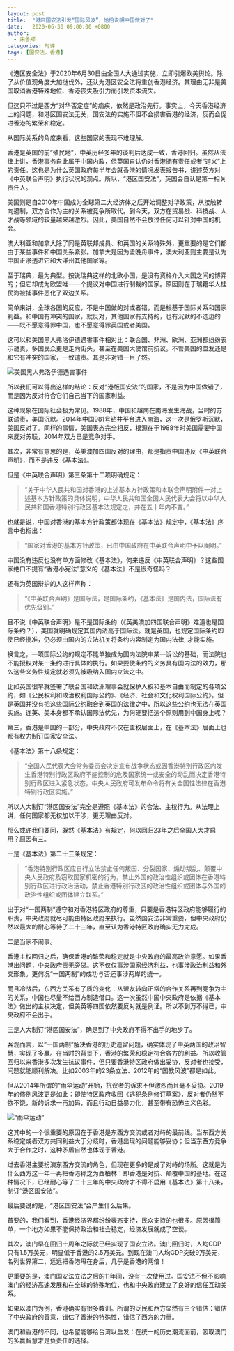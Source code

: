 ```yaml
---
layout: post
title:  "港区国安法引发“国际风波”，恰恰说明中国做对了"
date:   2020-06-30 09:00:00 +0800
author: 
  - 宋鲁郑
categories: 时评
tags: [国安法，香港]
---
```

《港区安全法》于2020年6月30日由全国人大通过实施，立即引爆欧美舆论。除了从价值观角度大加挞伐外，还认为港区安全法将重创香港经济。其理由无非是美国取消香港特殊地位、香港丧失吸引力而引发资本流失。

但这只不过是西方“对华否定症”的痼疾，依然是政治先行。事实上，今天香港经济上的问题，和港区国安法无关，国安法的实施不但不会损害香港的经济，反而会促进香港的繁荣和稳定。

从国际关系的角度来看，这些国家的表现不难理解。

香港是英国的前“殖民地”，中英历经多年的谈判后达成一致，香港回归。虽然从法律上讲，香港事务自此属于中国内政，但英国自认仍对香港拥有责任或者“道义”上的责任。这也是为什么英国政府每半年会就香港的情况发表报告书，讲述英方对《中英联合声明》执行状况的观点。所以，“港区国安法”，英国会自认是第一相关责任人。

美国则是自2010年中国成为全球第二大经济体之后开始调整对华政策，从接触转向遏制，双方合作为主的关系被竞争所取代。到今天，双方在贸易战、科技战、人才战等领域的较量越来越激烈。因此，美国自然不会放过任何可以针对中国的机会。

澳大利亚和加拿大除了同是英联邦成员、和英国的关系特殊外，更重要的是它们都由于某些事件和中国关系紧张。加拿大是因为孟晚舟事件，澳大利亚则主要是认为中国正渗透进它和大洋州其他国家等。

至于瑞典，最为典型。按说瑞典这样的北欧小国，是没有资格介入大国之间的博弈的；但它却成为欧盟唯一一个提议对中国进行制裁的国家。原因则在于瑞籍华人桂民海被捕事件恶化了双边关系。

简单来讲，全球各国的反应，不是中国做的对或者错，而是根基于国际关系和国家利益。和中国有冲突的国家，就反对，其他国家有支持的，也有沉默的不选边的——既不愿意得罪中国，也不愿意得罪英国或者美国。

这可以和美国黑人弗洛伊德遇害事件相对比：联合国、非洲、欧洲、亚洲都纷纷表示谴责，多国民众更是走向街头，甚至在美国大使馆前抗议。不管美国的盟友还是和它有冲突的国家，一致谴责。其是非对错一目了然。

![美国黑人弗洛伊德遇害事件]({{site.url}}/assets/images/20200629171645260.gif)  

所以我们可以得出这样的结论：反对“港版国安法”的国家，不是因为中国做错了，而是因为反对符合它们自己当下的国家利益。

这种现象在国际社会极为常见。1988年，中国和越南在南海发生海战，当时的苏联谴责，美国沉默。2014年中国981号钻井平台进入南海，这一次是俄罗斯沉默，美国反对了。同样的事情，美国表态完全相反，根源在于1988年时美国需要中国来反对苏联，2014年双方已是竞争对手。

其次，非常有意思的是，英美澳加四国反对的理由，都是指责中国违反《中英联合声明》，而不是违反《基本法》。

但是《中英联合声明》第三条第十二项明确规定：

> “关于中华人民共和国对香港的上述基本方针政策和本联合声明附件一对上述基本方针政策的具体说明，中华人民共和国全国人民代表大会将以中华人民共和国香港特别行政区基本法规定之，并在五十年内不变。” 

也就是说，中国对香港的基本方针政策都体现在《基本法》规定中，《基本法》序言中也指出：

> “国家对香港的基本方针政策，已由中国政府在中英联合声明中予以阐明。”

中国没有违反也没有单方面修改《基本法》，何来违反《中英联合声明》？这些国家绝口不提有“香港小宪法”意义的《基本法》不是很奇怪吗？

还有为英国辩护的人这样声称：

> “《中英联合声明》是国际法，是国际条约，《基本法》是国内法，国际法有优先级别。”

且不说《中英联合声明》是不是国际条约（《英美澳加四国联合声明》难道也是国际条约？），美国就明确规定其国内法高于国际法。就是英国，也规定国际条约即使已经批准，仍必须由国内的立法机关将条约内容制定为国内法律, 才能实施。

换言之，一项国际公约的规定不能单独成为国内法院中某一诉讼的基础，而法院也不能授权对某一条约进行具体的执行。如果要使条约的义务具有国内法的效力，那么这些义务性规定就必须先被吸纳入国内立法之中。

比如英国很早就签署了联合国和欧洲理事会就保护人权和基本自由而制定的各项公约，如《公民权利和政治权利国际公约》、《经济、社会和文化权利国际公约》。但是英国并没有把这些国际公约融合到英国的法律之中，所以这些公约也无法在英国实施。连英、美本身都不承认国际法优先，为何硬要把这个原则用到中国身上呢？

第三，香港是中国的一部分，中央政府不仅在主权层面上，在《基本法》层面上也都有权力制订国家安全法。

《基本法》第十八条规定：

> “全国人民代表大会常务委员会决定宣布战争状态或因香港特别行政区内发生香港特别行政区政府不能控制的危及国家统一或安全的动乱而决定香港特别行政区进入紧急状态，中央人民政府可发布命令将有关全国性法律在香港特别行政区实施。”

所以人大制订“港区国安法”完全是遵照《基本法》的合法、主权行为。从法理上讲，任何国家都无权加以干涉，更无理由反对。

那么或许我们要问，既然《基本法》有规定，何以回归23年之后全国人大才启用？原因有三。

一是《基本法》第二十三条规定：

> “香港特别行政区应自行立法禁止任何叛国、分裂国家、煽动叛乱、颠覆中央人民政府及窃取国家机密的行为，禁止外国的政治性组织或团体在香港特别行政区进行政治活动，禁止香港特别行政区的政治性组织或团体与外国的政治性组织或团体建立联系。”

出于对“一国两制”遵守和对香港特区政府的尊重，只要是香港特区政府能够履行的职责，中央政府就尽可能由特区政府来执行。虽然国安法非常重要，但中央政府仍然以最大的耐心等待了二十三年，直至认为香港特区政府确实无力完成。

二是当家不闹事。

香港主权回归之后，确保香港的繁荣和稳定就是中央政府的最高政治意愿。如果香港出问题，中央政府责无旁贷。这不仅仅事涉国家经济利益，也事涉政治利益和外交形象。更何况“一国两制”的成功与否还事涉两岸的统一。

而且冷战后，东西方关系有了质的变化：从盟友转向正常的合作关系再到竞争为主的关系，中国也尽量不给西方制造借口。这一次虽然中国中央政府是依据《基本法》做出的主权决定，但美英等四国依然要反对就是例证。所以不到万不得已，中央政府不会出手。

三是人大制订“港区国安法”，确是到了中央政府不得不出手的地步了。

客观而言，以“一国两制”解决香港的历史遗留问题，确实体现了中英两国的政治智慧，实现了多赢。在当时的背景下，香港的繁荣和稳定符合各方的利益。所以收管回归以来香港多次发生抗议事件，但只要香港特区政府做出妥协，反对者也接受，问题就能顺利解决。比如2003年的23条立法、2012年的“国教风波”都是如此。

但从2014年所谓的“雨伞运动”开始，抗议者的诉求不但激烈而且毫不妥协。2019年的修例风波更是如此：即使特区政府收回《逃犯条例修订草案》，反对者仍然不依不饶，新的诉求一再加码，而且行动日益暴力化，甚至带有恐怖主义色彩。

![“雨伞运动”]({{site.url}}/assets/images/20200629172304773.gif)  

这其中的一个很重要的原因在于香港是东西方交流或者对峙的最前线。当东西方关系稳定或者双方共同利益大于分歧时，香港出现的问题能够妥协；但当东西方竞争大于合作之时，这种矛盾自然也体现于香港。

过去香港主要扮演东西方交流的角色，但现在更多的是成了对峙的场所。这就是为什么西方这一年一再把香港称之为西柏林：即香港是对抗、颠覆中国的基地。在这种情况下，已经耐心等了二十三年的中央政府才不得不启用《基本法》第十八条，制订“港区国安法”。

最后要说的是，“港区国安法”会产生什么后果。

首要的，我们看到，香港经济界都纷纷表态支持，民众支持的也很多。原因很简单，一个地方如果不能保持政治和社会稳定，经济发展就成了空谈。

其次，澳门早在回归十周年之际就已经实现了国安立法。澳门回归时，人均GDP只有1.5万美元，明显低于香港的2.5万美元。到现在澳门人均GDP突破9万美元，名列世界第二，远远把香港甩在身后，几乎是香港的两倍！

更重要的是，澳门国安法立法之后的11年间，没有一次使用过。国安法不但不影响澳门的经济高速发展和在全球的特殊地位，也和中央政府建立了良好的信任互动关系。

如果以澳门为例，香港确实有很多教训。所谓的泛民和西方显然有三个错估：错估了中央政府的善意，错估了香港的特殊性，错估了西方的力量。

澳门和香港的不同，也希望能够给台湾以启发：在统一的历史潮流面前，吸取澳门的多赢智慧才是负责任的选择。